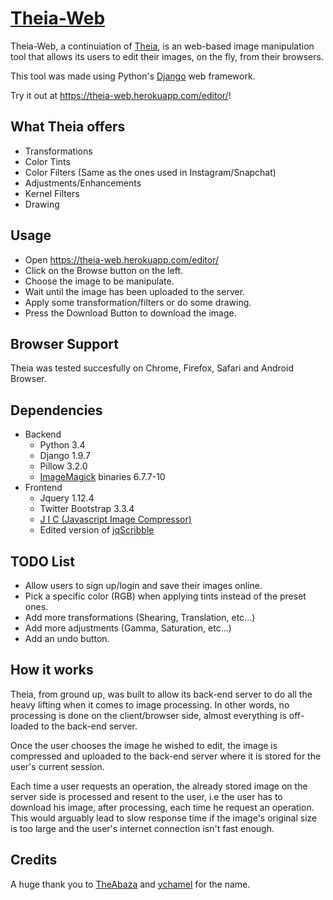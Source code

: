 
# [Theia-Web](https://theia-web.herokuapp.com/editor/)
Theia-Web, a continuiation of [Theia](https://github.com/ShadyF/Theia), is an web-based image manipulation tool that allows its users to edit their images, on the fly, from their browsers.

This tool was made using Python's [Django](https://www.djangoproject.com/) web framework.

Try it out at https://theia-web.herokuapp.com/editor/!

## What Theia offers
- Transformations
- Color Tints
- Color Filters (Same as the ones used in Instagram/Snapchat)
- Adjustments/Enhancements
- Kernel Filters
- Drawing

## Usage
- Open https://theia-web.herokuapp.com/editor/
- Click on the Browse button on the left.
- Choose the image to be manipulate.
- Wait until the image has been uploaded to the server.
- Apply some transformation/filters or do some drawing.
- Press the Download Button to download the image.

## Browser Support
Theia was tested succesfully on Chrome, Firefox, Safari and Android Browser.

## Dependencies
- Backend
  - Python 3.4
  - Django 1.9.7
  - Pillow 3.2.0
  - [ImageMagick](http://www.imagemagick.org/script/index.php) binaries 6.7.7-10
- Frontend
  - Jquery 1.12.4
  - Twitter Bootstrap 3.3.4
  - [J I C (Javascript Image Compressor)](https://github.com/brunobar79/J-I-C)
  - Edited version of [jqScribble](https://github.com/jimdoescode/jqScribble)

## TODO List
- Allow users to sign up/login and save their images online.
- Pick a specific color (RGB) when applying tints instead of the preset ones.
- Add more transformations (Shearing, Translation, etc...)
- Add more adjustments (Gamma, Saturation, etc...)
- Add an undo button.

## How it works
Theia, from ground up, was built to allow its back-end server to do all the heavy lifting when it comes to image processing. In other words, no processing is done on the client/browser side, almost everything is off-loaded to the back-end server.

Once the user chooses the image he wished to edit, the image is compressed and uploaded to the back-end server where it is stored for the user's current session.

Each time a user requests an operation, the already stored image on the server side is processed and resent to the user, i.e the user has to download his image, after processing, each time he request an operation. This would arguably lead to slow response time if the image's original size is too large and the user's internet connection isn't fast enough.

## Credits
A huge thank you to [TheAbaza](https://github.com/TheAbaza) and [ychamel](https://github.com/ychamel) for the name.
